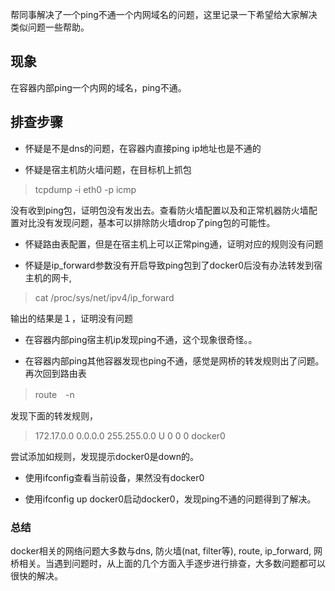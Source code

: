 帮同事解决了一个ping不通一个内网域名的问题，这里记录一下希望给大家解决类似问题一些帮助。



## 现象



在容器内部ping一个内网的域名，ping不通。



## 排查步骤



* 怀疑是不是dns的问题，在容器内直接ping ip地址也是不通的

* 怀疑是宿主机防火墙问题，在目标机上抓包  

> tcpdump -i eth0 -p icmp



  没有收到ping包，证明包没有发出去。查看防火墙配置以及和正常机器防火墙配置对比没有发现问题，基本可以排除防火墙drop了ping包的可能性。

* 怀疑路由表配置，但是在宿主机上可以正常ping通，证明对应的规则没有问题

* 怀疑是ip_forward参数没有开启导致ping包到了docker0后没有办法转发到宿主机的网卡,  

> cat /proc/sys/net/ipv4/ip_forward



  输出的结果是１，证明没有问题

* 在容器内部ping宿主机ip发现ping不通，这个现象很奇怪。。

* 在容器内部ping其他容器发现也ping不通，感觉是网桥的转发规则出了问题。再次回到路由表

> route　-n



  发现下面的转发规则，

> 172.17.0.0  0.0.0.0  255.255.0.0     U     0      0        0 docker0



  尝试添加如规则，发现提示docker0是down的。

* 使用ifconfig查看当前设备，果然没有docker0

* 使用ifconfig up docker0启动docker0，发现ping不通的问题得到了解决。



### 总结



docker相关的网络问题大多数与dns, 防火墙(nat, filter等), route, ip_forward, 网桥相关。当遇到问题时，从上面的几个方面入手逐步进行排查，大多数问题都可以很快的解决。

